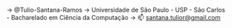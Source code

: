 -> @Tulio-Santana-Ramos
-> Universidade de São Paulo - USP - São Carlos - Bacharelado em Ciência da Computação
-> 📫 santana.tulior@gmail.com
